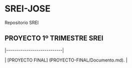 # SREI-JOSE

Repositorio SREI


## PROYECTO 1º TRIMESTRE SREI
|----------------------------|

| [PROYECTO FINAL] (PROYECTO-FINAL/Documento.md). |
